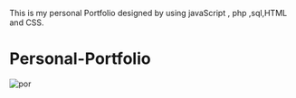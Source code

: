 This is my personal Portfolio designed by using javaScript , php ,sql,HTML and CSS.
# Personal-Portfolio
![por](https://user-images.githubusercontent.com/69043339/103540389-9f1b0400-4ebf-11eb-9cf7-f8747f8dbb3c.JPG)
